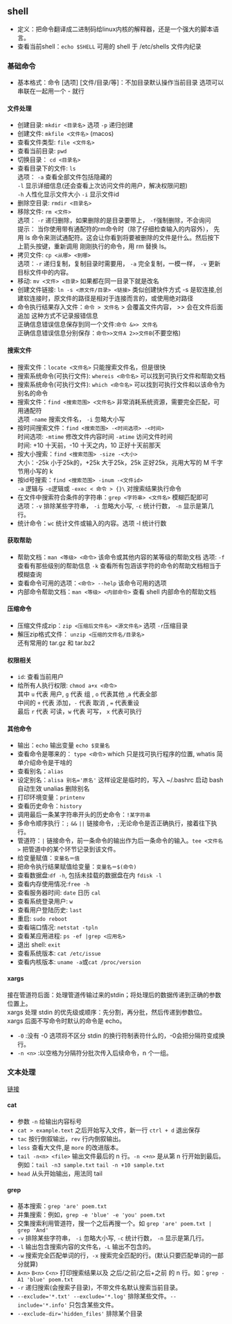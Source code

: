 ## shell
- 定义：把命令翻译成二进制码给linux内核的解释器，还是一个强大的脚本语言。
- 查看当前shell：`echo $SHELL` 可用的 shell 于 /etc/shells 文件内纪录
### 基础命令
- 基本格式：命令 [选项] [文件/目录/等]：不加目录默认操作当前目录 选项可以串联在一起用一个 - 就行
#### 文件处理
- 创建目录: `mkdir <目录名>` 选项 `-p` 递归创建
- 创建文件: `mkfile <文件名>` (macos)
- 查看文件类型: `file <文件名>`
- 查看当前目录: `pwd`
- 切换目录： `cd <目录名>`
- 查看目录下的文件: `ls`   
选项： `-a` 查看全部文件包括隐藏的  
`-l` 显示详细信息(还会查看上次访问文件的用户，解决权限问题)  
`-h` 人性化显示文件大小
`-i` 显示文件id
- 删除空目录: `rmdir <目录名>`
- 移除文件: `rm <文件>`  
选项： `-r` 递归删除，如果删除的是目录要带上， `-f`强制删除，不会询问  
提示： 当你使用带有通配符的rm命令时（除了仔细检查输入的内容外）， 先用 ls 命令来测试通配符。这会让你看到将要被删除的文件是什么。然后按下上箭头按键，重新调用 刚刚执行的命令，用 rm 替换 ls。
- 拷贝文件: `cp <从哪> <到哪>`  
选项：`-r` 递归复制，复制目录时需要用， `-a` 完全复制，一模一样， `-v` 更新目标文件中的内容。
- 移动: `mv <文件> <目录>` 如果都在同一目录下就是改名
- 创建文件链接: `ln -s <原文件/目录> <链接>` 类似创建快件方式 -s 是软连接,创建软连接时，原文件的路径是相对于连接而言的，或使用绝对路径
- 命令执行结果存入文件：`命令 > 文件名` > 会覆盖文件内容， >> 会在文件后面追加 这种方式不记录报错信息  
正确信息错误信息保存到同一个文件:`命令 &>> 文件名`   
正确信息错误信息分别保存：`命令>>文件A 2>>文件B`(不要空格)

#### 搜索文件
- 搜索文件：`locate <文件名>` 只能搜索文件名，但是很快
- 搜索系统命令(可执行文件): `whereis <命令名>` 可以找到可执行文件和帮助文档
- 搜索系统命令(可执行文件): `which <命令名>` 可以找到可执行文件和以该命令为别名的命令  
- 搜索文件：`find <搜索范围> <文件名>` 非常消耗系统资源，需要完全匹配，可用通配符  
选项 `-name` 搜索文件名， `-i` 忽略大小写
- 按时间搜索文件：`find <搜索范围> -<时间选项> -<时间>`  
时间选项: `-mtime` 修改文件内容时间 `-atime` 访问文件时间  
时间: +10 十天前，-10 十天之内，10 正好十天前那天
- 按大小搜索：`find <搜索范围> -size -<大小>`  
大小：-25k 小于25k的，+25k 大于25k，25k 正好25k，兆用大写的 M 千字节用小写的 k
- 按id号搜索：`find <搜索范围> -inum -<文件id>`  
`-a` 逻辑与 `-o`逻辑或 `-exec < 命令 > {}\` 对搜索结果执行命令
- 在文件中搜索符合条件的字符串：`grep <字符串> <文件名>` 模糊匹配即可  
选项：`-v` 排除某些字符串， `-i` 忽略大小写, `-c` 统计行数， `-n` 显示是第几行。
- 统计命令：`wc` 统计文件或输入的内容。选项 -l 统计行数 
#### 获取帮助
- 帮助文档：`man <等级> <命令>` 该命令或其他内容的某等级的帮助文档
选项: `-f` 查看有那些级别的帮助信息 `-k` 查看所有包涵该字符的命令的帮助文档相当于模糊查询
- 查看命令可用的选项：`<命令> --help` 该命令可用的选项
- 内部命令帮助文档：`man <等级> <内部命令>` 查看 shell 内部命令的帮助文档
#### 压缩命令
- 压缩文件成zip：`zip <压缩后文件名> <源文件名>` 选项 `-r`压缩目录
- 解压zip格式文件： `unzip <压缩的文件名/目录名>`  
还有常用的 tar.gz 和 tar.bz2

#### 权限相关
- `id`: 查看当前用户
- 给所有人执行权限: `chmod a+x <命令>`  
其中 `u` 代表 用户, `g` 代表 组 , `o` 代表其他 ,`a` 代表全部  
中间的 `+` 代表 添加，`-` 代表 取消 , `=` 代表重设  
最后 `r` 代表 可读，`w` 代表 可写， `x` 代表可执行 

#### 其他命令
- 输出：`echo` 输出变量 `echo $变量名`
- 查看命令是哪来的： `type <命令>` which 只是找可执行程序的位置, whatis 简单介绍命令是干啥的
- 查看别名：`alias` 
- 设定别名：`alisa 别名='原名'` 这样设定是临时的，写入 ~/.bashrc 启动 bash 自动生效 unalias 删除别名
- 打印环境变量：`printenv`
- 查看历史命令：`history`
- 调用最后一条某字符串开头的历史命令：`!某字符串`
- 多命令顺序执行：`;` `&&` `||` 链接命令，`;`无论命令是否正确执行，接着往下执行。
- 管道符：`|` 链接命令，前一条命令的输出作为后一条命令的输入。`tee <文件名>` 把管道中的某个环节记录到该文件。
- 给变量赋值：`变量名＝值`
- 把命令执行结果赋值给变量：`变量名＝$(命令)`
- 查看数据盘:`df -h`, 包括未挂载的数据盘在内 `fdisk -l`
- 查看内存使用情况:`free -h`
- 查看服务器时间: `date` 日历 `cal`
- 查看系统登录用户: `w`
- 查看用户登陆历史: `last`
- 重启: `sudo reboot`
- 查看端口情况: `netstat -tpln`
- 查看某应用进程: `ps -ef |grep <应用名>`
- 退出 shell: `exit`
- 查看系统版本: `cat /etc/issue`
- 查看内核版本: `uname -a`或`cat /proc/version`
 

#### xargs
接在管道符后面：处理管道传输过来的stdin；将处理后的数据传递到正确的参数位置上。  
xargs 处理 stdin 的优先级或顺序：先分割，再分批，然后传递到参数位。  
xargs 后面不写命令时默认的命令是 echo。
- `-0` :没有 -0 选项将不区分 stdin 的换行符制表符什么的，-0会把分隔符变成换行。
- `-n <n>` :以空格为分隔符分批次传入后续命令，n 个一组。
### 文本处理
[链接](https://learnbyexample.gitbooks.io/command-line-text-processing)

#### cat
- 参数 `-n` 给输出内容标号
- `cat > example.text` 之后开始写入文件，新一行 `ctrl + d` 退出保存
- `tac` 按行倒叙输出，`rev` 行内倒叙输出。
- `less` 查看大文件,是 `more` 的改进版本。
- `tail -n<n> <file>` 输出文件最后的 n 行。`-n <+n>` 是从第 n 行开始到最后。  
例如：`tail -n3 sample.txt` `tail -n +10 sample.txt`
- `head` 从头开始输出，用法同 tail

#### grep
- 基本搜索：`grep 'are' poem.txt`
- 并集搜索：例如，`grep -e 'blue' -e 'you' poem.txt`
- 交集搜索利用管道符，搜一个之后再搜一个。如 `grep 'are' poem.txt | grep 'And'`
- `-v` 排除某些字符串， `-i` 忽略大小写, `-c` 统计行数， `-n` 显示是第几行。
- `-l` 输出包含搜索内容的文件名，`-L` 输出不包含的。
- `-w` 搜索完全匹配单词的行，`-x` 搜索完全匹配的行。(默认只要匹配单词的一部分就算)
- `A<n>` `B<n>` `C<n>` 打印搜索结果以及 之后/之前/之后+之前 的 n 行。如：`grep -A1 'blue' poem.txt`
- `-r` 递归搜索(会搜索子目录)，不带文件名默认搜索当前目录。
- `--exclude='*.txt' --exclude='*.log'` 排除某些文件。`--include='*.info'` 只包含某些文件。
- `--exclude-dir='hidden_files'` 排除某个目录
